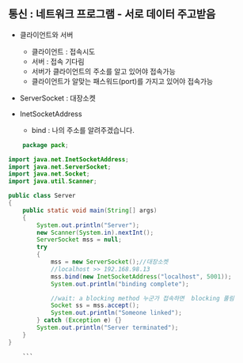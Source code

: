 ## 통신 : 네트워크 프로그램 - 서로 데이터 주고받음
* 클라이언트와 서버
    * 클라이언트 : 접속시도
    * 서버 : 접속 기다림
    * 서버가 클라이언트의 주소를 알고 있어야 접속가능
    * 클라이언트가 알맞는 패스워드(port)를 가지고 있어야 접속가능

* ServerSocket : 대장소켓
* InetSocketAddress
    * bind : 나의 주소를 알려주겠습니다.

```java
    package pack;

import java.net.InetSocketAddress;
import java.net.ServerSocket;
import java.net.Socket;
import java.util.Scanner;

public class Server
{
    public static void main(String[] args)
    {
        System.out.println("Server");
        new Scanner(System.in).nextInt();
        ServerSocket mss = null;
        try
        {
            mss = new ServerSocket();//대장소켓
            //localhost >> 192.168.98.13
            mss.bind(new InetSocketAddress("localhost", 5001));
            System.out.println("binding complete");

            //wait: a blocking method 누군가 접속하면  blocking 풀림
            Socket ss = mss.accept();
            System.out.println("Someone linked");
        } catch (Exception e) {}
        System.out.println("Server terminated");
    }
}

    ```